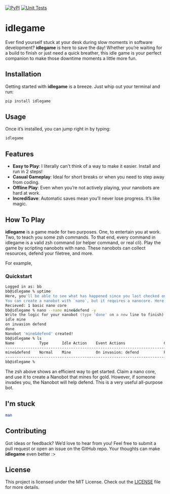 [![PyPI](https://github.com/bboonstra/idlegame/actions/workflows/pypi.yml/badge.svg)](https://github.com/bboonstra/idlegame/actions/workflows/pypi.yml)
[![Unit Tests](https://github.com/bboonstra/idlegame/actions/workflows/tests.yml/badge.svg)](https://github.com/bboonstra/idlegame/actions/workflows/tests.yml)
# idlegame

Ever find yourself stuck at your desk during slow moments in software development? **idlegame** is here to save the day! Whether you’re waiting for a build to finish or just need a quick breather, this idle game is your perfect companion to make those downtime moments a little more fun.

## Installation

Getting started with **idlegame** is a breeze. Just whip out your terminal and run:

```bash
pip install idlegame
```

## Usage

Once it’s installed, you can jump right in by typing:

```bash
idlegame
```

## Features

- **Easy to Play**: I literally can't think of a way to make it easier. Install and run in 2 steps!
- **Casual Gameplay**: Ideal for short breaks or when you need to step away from coding.
- **Offline Play**: Even when you’re not actively playing, your nanobots are hard at work.
- **IncrediSave**: Automatic saves mean you’ll never lose progress. It’s like magic.

## How To Play
**idlegame** is a game made for two purposes. One, to entertain you at work. Two, to teach you some zsh commands.
To that end, every command in idlegame is a valid zsh command (or helper command, or real cli).
Play the game by scripting nanobots with nano. These nanobots can collect resources, defend your filetree, and more.

For example,
### Quickstart
```zsh
Logged in as: bb
bb@idlegame % uptime
Here, you'll be able to see what has happened since you last checked on the uptime of your nanobots.
You can create a nanobot with `nano`, but it requires a nanocore. Here's one to get you started.
Recieved: 1 basic nano core
bb@idlegame % nano --name mine&defend -y
Write the logic for your nanobot (type 'done' on a new line to finish):
idle mine
on invasion defend
done
Nanobot 'mine&defend' created!
bb@idlegame % ls
Name           Type      Idle Action    Event Actions                 Current Action                
----------------------------------------------------------------------------------------------------
mine&defend    Normal    Mine           On invasion: defend           Performing idle action: mine  
----------------------------------------------------------------------------------------------------
bb@idlegame % 
```

The zsh above shows an efficient way to get started. Claim a nano core, and use it to create a Nanobot that mines for gold. However, if someone invades you, the Nanobot will help defend. This is a very useful all-purpose bot.

## I'm stuck
```zsh
man
```

## Contributing

Got ideas or feedback? We’d love to hear from you! Feel free to submit a pull request or open an issue on the GitHub repo. Your thoughts can make **idlegame** even better :>

## License

This project is licensed under the MIT License. Check out the [LICENSE](LICENSE) file for more details.